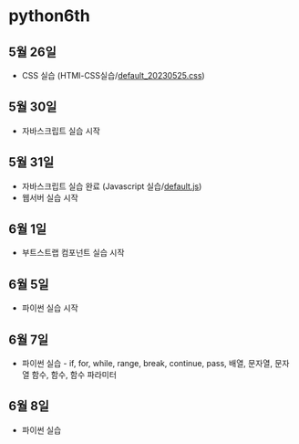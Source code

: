 # python6th

## 5월 26일

- CSS 실습 (HTMl-CSS실습/[default_20230525.css](HTML-CSS%20%BD%C7%BD%C0%2Fdefault_20230525.css))

## 5월 30일

- 자바스크립트 실습 시작

## 5월 31일

- 자바스크립트 실습 완료 (Javascript 실습/[default.js](Javascript%20%BD%C7%BD%C0%2Fdefault.js))
- 웹서버 실습 시작

## 6월 1일

- 부트스트랩 컴포넌트 실습 시작

## 6월 5일

- 파이썬 실습 시작

## 6월 7일

- 파이썬 실습 - if, for, while, range, break, continue, pass, 배열, 문자열, 문자열 함수, 함수, 함수 파라미터

## 6월 8일

- 파이썬 실습